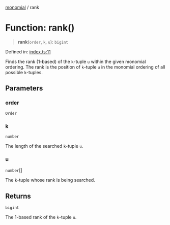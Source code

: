 [monomial](../wiki/globals) / rank

# Function: rank()

> **rank**(`order`, `k`, `u`): `bigint`

Defined in: [index.ts:11](https://github.com/jmalena/monomial/blob/9dade72b40103fe7936f99f831ce99a28bfb6c5a/src/index.ts#L11)

Finds the rank (1-based) of the `k`-tuple `u` within the given monomial ordering.
The rank is the position of `k`-tuple `u` in the monomial ordering of all possible `k`-tuples.

## Parameters

### order

`Order`

### k

`number`

The length of the searched `k`-tuple `u`.

### u

`number`[]

The `k`-tuple whose rank is being searched.

## Returns

`bigint`

The 1-based rank of the `k`-tuple `u`.
